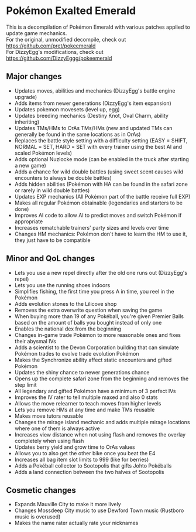# Pokémon Exalted Emerald

This is a decompilation of Pokémon Emerald with various patches applied to update game mechanics.  
For the original, unmodified decompile, check out <https://github.com/pret/pokeemerald>  
For DizzyEgg's modifications, check out <https://github.com/DizzyEggg/pokeemerald>  

## Major changes

- Updates moves, abilities and mechanics (DizzyEgg's battle engine upgrade)
- Adds items from newer generations (DizzyEgg's item expansion)
- Updates pokemon movesets (level up, egg)
- Updates breeding mechanics (Destiny Knot, Oval Charm, ability inheriting)
- Updates TMs/HMs to OrAs TMs/HMs (new and updated TMs can generally be found in the same locations as in OrAs)
- Replaces the battle style setting with a difficulty setting (EASY = SHIFT, NORMAL = SET, HARD = SET with every trainer using the best AI and scaled Pokémon levels)
- Adds optional Nuzlocke mode (can be enabled in the truck after starting a new game)
- Adds a chance for wild double battles (using sweet scent causes wild encounters to always be double battles)
- Adds hidden abilities (Pokémon with HA can be found in the safari zone or rarely in wild double battles)
- Updates EXP mechanics (All Pokémon part of the battle receive full EXP)
- Makes all regular Pokémon obtainable (legendaries and starters to be done)
- Improves AI code to allow AI to predict moves and switch Pokémon if appropriate
- Increases rematchable trainers' party sizes and levels over time
- Changes HM mechanics: Pokémon don't have to learn the HM to use it, they just have to be compatible

## Minor and QoL changes

- Lets you use a new repel directly after the old one runs out (DizzyEgg's repel)
- Lets you use the running shoes indoors
- Simplifies fishing, the first time you press A in time, you reel in the Pokémon
- Adds evolution stones to the Lilicove shop
- Removes the extra overwrite question when saving the game
- When buying more than 19 of any Pokéball, you're given Premier Balls based on the amount of balls you bought instead of only one
- Enables the national dex from the beginning
- Changes in-game trade Pokémon to more reasonable ones and fixes their abysmal IVs
- Adds a scientist to the Devon Corporation building that can simulate Pokémon trades to evolve trade evolution Pokémon
- Makes the Synchronize ability affect static encounters and gifted Pokémon
- Updates the shiny chance to newer generations chance
- Opens up the complete safari zone from the beginning and removes the step limit
- All legendary and gifted Pokémon have a minimum of 3 perfect IVs
- Improves the IV rater to tell multiple maxed and also 0 stats
- Allows the move relearner to teach moves from higher levels
- Lets you remove HMs at any time and make TMs reusable
- Makes move tutors reusable
- Changes the mirage island mechanic and adds multiple mirage locations where one of them is always active
- Increases view distance when not using flash and removes the overlay completely when using flash
- Updates berry yield and grow time to OrAs values
- Allows you to also get the other bike once you beat the E4
- Increases all bag item slot limits to 999 (like for berries)
- Adds a Pokéball collector to Sootopolis that gifts Johto Pokéballs
- Adds a land connection between the two halves of Sootopolis

## Cosmetic changes

- Expands Mauville City to make it more lively
- Changes Mossdeep City music to use Dewford Town music (Rustboro music is overused)
- Makes the name rater actually rate your nicknames
